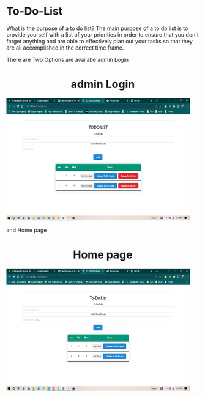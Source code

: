 # To-Do-List
What is the purpose of a to do list? The main purpose of a to do list is to provide yourself with a list of your priorities in order to ensure that you don't forget anything and are able to effectively plan out your tasks so that they are all accomplished in the correct time frame.


There are Two Options are availabe admin Login <br>
<h1 align="center">admin Login</h1>
<img src="https://github.com/sanjayengineer121/To-Do-List/blob/main/Screenshot%20(115).png" width="480px" height="320px">

and Home page

<h1 align="center">Home page</h1>
<img src="https://github.com/sanjayengineer121/To-Do-List/blob/main/Screenshot%20(116).png" width="480px" height="320px">
